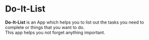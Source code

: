 # Do-It-List

<strong>Do-It-List</strong> is an App which helps you to list out the tasks  you need to complete or things that you want to do.<br>
This app helps you not forget anything important.
